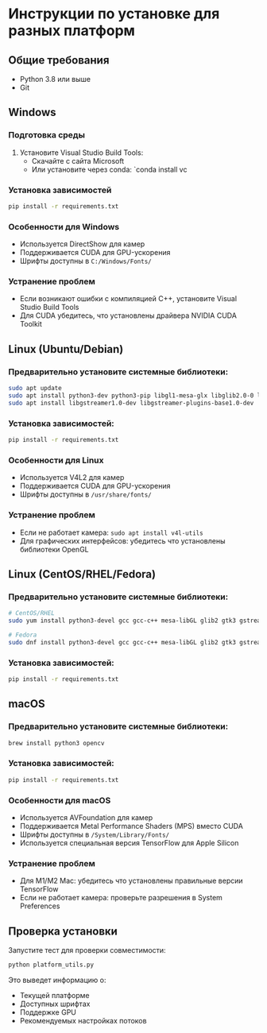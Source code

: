 # Инструкции по установке для разных платформ

## Общие требования
- Python 3.8 или выше
- Git

## Windows

### Подготовка среды
1. Установите Visual Studio Build Tools:
   - Скачайте с сайта Microsoft
   - Или установите через conda: `conda install vc

### Установка зависимостей
```bash
pip install -r requirements.txt
```

### Особенности для Windows
- Используется DirectShow для камер
- Поддерживается CUDA для GPU-ускорения
- Шрифты доступны в `C:/Windows/Fonts/`

### Устранение проблем
- Если возникают ошибки с компиляцией C++, установите Visual Studio Build Tools
- Для CUDA убедитесь, что установлены драйвера NVIDIA CUDA Toolkit

## Linux (Ubuntu/Debian)

### Предварительно установите системные библиотеки:
```bash
sudo apt update
sudo apt install python3-dev python3-pip libgl1-mesa-glx libglib2.0-0 libgtk-3-0 libgstreamer1.0-0 libgstream-plugins-base1.0-0
sudo apt install libgstreamer1.0-dev libgstreamer-plugins-base1.0-dev
```

### Установка зависимостей:
```bash
pip install -r requirements.txt
```

### Особенности для Linux
- Используется V4L2 для камер
- Поддерживается CUDA для GPU-ускорения
- Шрифты доступны в `/usr/share/fonts/`

### Устранение проблем
- Если не работает камера: `sudo apt install v4l-utils`
- Для графических интерфейсов: убедитесь что установлены библиотеки OpenGL

## Linux (CentOS/RHEL/Fedora)

### Предварительно установите системные библиотеки:
```bash
# CentOS/RHEL
sudo yum install python3-devel gcc gcc-c++ mesa-libGL glib2 gtk3 gstreamer1 gstreamer1-plugins-base

# Fedora
sudo dnf install python3-devel gcc gcc-c++ mesa-libGL glib2 gtk3 gstreamer1 gstreamer1-plugins-base
```

### Установка зависимостей:
```bash
pip install -r requirements.txt
```

## macOS

### Предварительно установите системные библиотеки:
```bash
brew install python3 opencv
```

### Установка зависимостей:
```bash
pip install -r requirements.txt
```

### Особенности для macOS
- Используется AVFoundation для камер
- Поддерживается Metal Performance Shaders (MPS) вместо CUDA
- Шрифты доступны в `/System/Library/Fonts/`
- Используется специальная версия TensorFlow для Apple Silicon

### Устранение проблем
- Для M1/M2 Mac: убедитесь что установлены правильные версии TensorFlow
- Если не работает камера: проверьте разрешения в System Preferences

## Проверка установки

Запустите тест для проверки совместимости:
```bash
python platform_utils.py
```

Это выведет информацию о:
- Текущей платформе
- Доступных шрифтах
- Поддержке GPU
- Рекомендуемых настройках потоков

